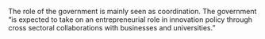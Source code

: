 The role of the government is mainly seen as coordination. The government “is expected to take on an entrepreneurial role in innovation policy through cross sectoral collaborations with businesses and universities.”
